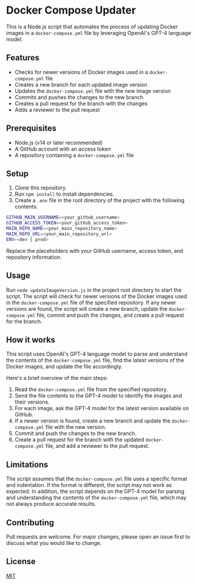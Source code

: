# Docker Compose Updater

This is a Node.js script that automates the process of updating Docker images in a `docker-compose.yml` file by leveraging OpenAI's GPT-4 language model.

## Features

* Checks for newer versions of Docker images used in a `docker-compose.yml` file
* Creates a new branch for each updated image version
* Updates the `docker-compose.yml` file with the new image version
* Commits and pushes the changes to the new branch
* Creates a pull request for the branch with the changes
* Adds a reviewer to the pull request

## Prerequisites

* Node.js (v14 or later recommended)
* A GitHub account with an access token
* A repository containing a `docker-compose.yml` file

## Setup

1. Clone this repository.
2. Run `npm install` to install dependencies.
3. Create a `.env` file in the root directory of the project with the following contents:

```bash
GITHUB_MAIN_USERNAME=<your_github_username>
GITHUB_ACCESS_TOKEN=<your_github_access_token>
MAIN_REPO_NAME=<your_main_repository_name>
MAIN_REPO_URL=<your_main_repository_url>
ENV=<dev | prod>
```


Replace the placeholders with your GitHub username, access token, and repository information.

## Usage

Run `node updateImageVersion.js` in the project root directory to start the script. The script will check for newer versions of the Docker images used in the `docker-compose.yml` file of the specified repository. If any newer versions are found, the script will create a new branch, update the `docker-compose.yml` file, commit and push the changes, and create a pull request for the branch.

## How it works

This script uses OpenAI's GPT-4 language model to parse and understand the contents of the `docker-compose.yml` file, find the latest versions of the Docker images, and update the file accordingly.

Here's a brief overview of the main steps:

1. Read the `docker-compose.yml` file from the specified repository.
2. Send the file contents to the GPT-4 model to identify the images and their versions.
3. For each image, ask the GPT-4 model for the latest version available on GitHub.
4. If a newer version is found, create a new branch and update the `docker-compose.yml` file with the new version.
5. Commit and push the changes to the new branch.
6. Create a pull request for the branch with the updated `docker-compose.yml` file, and add a reviewer to the pull request.

## Limitations

The script assumes that the `docker-compose.yml` file uses a specific format and indentation. If the format is different, the script may not work as expected. In addition, the script depends on the GPT-4 model for parsing and understanding the contents of the `docker-compose.yml` file, which may not always produce accurate results.

## Contributing

Pull requests are welcome. For major changes, please open an issue first to discuss what you would like to change.

## License

[MIT](https://choosealicense.com/licenses/mit/)
